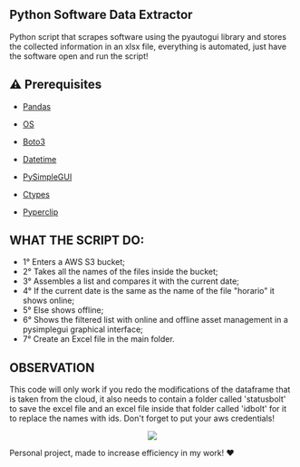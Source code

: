 ## Python Software Data Extractor
Python script that scrapes software using the pyautogui library and stores the collected information in an xlsx file, everything is automated, just have the software open and run the script!

## :warning: Prerequisites

- [Pandas](https://pandas.pydata.org/docs/)

- [OS](https://docs.python.org/3/library/os.html)

- [Boto3](https://boto3.amazonaws.com/v1/documentation/api/latest/index.html)

- [Datetime](https://docs.python.org/3/library/datetime.html)
 
- [PySimpleGUI](https://www.pysimplegui.org/en/latest/)

- [Ctypes](https://docs.python.org/3/library/ctypes.html)

- [Pyperclip](https://pyperclip.readthedocs.io/en/latest/)

## WHAT THE SCRIPT DO:
- 1° Enters a AWS S3 bucket;
- 2° Takes all the names of the files inside the bucket;
- 3° Assembles a list and compares it with the current date;
- 4° If the current date is the same as the name of the file "horario" it shows online;
- 5° Else shows offline;
- 6° Shows the filtered list with online and offline asset management in a pysimplegui graphical interface;
- 7° Create an Excel file in the main folder.

## OBSERVATION

This code will only work if you redo the modifications of the dataframe that is taken from the cloud, it also needs to contain a folder called 'statusbolt' to save the excel file and an excel file inside that folder called 'idbolt' for it to replace the names with ids. 
Don't forget to put your aws credentials!

<p align="center">
    <img src="(https://github.com/iagoapiai/Python-Software-Data-Extractor/assets/116030785/aaa92bd4-d7b9-42b3-9a83-bf3f91089ea9)
">
</p>

Personal project, made to increase efficiency in my work! ❤️



